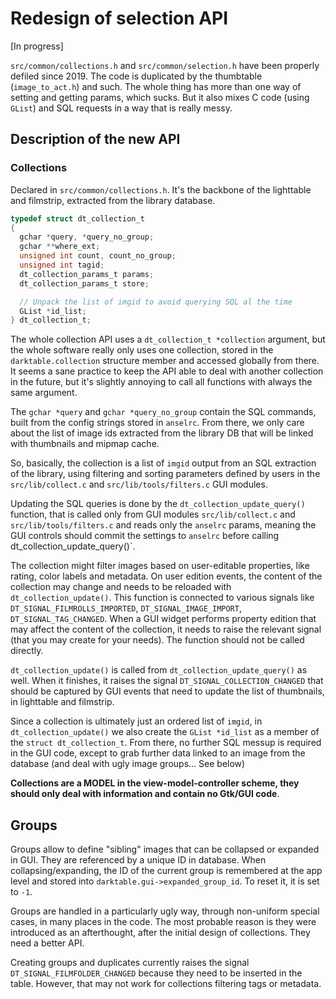 # Redesign of selection API

[In progress]

`src/common/collections.h` and `src/common/selection.h` have been properly defiled since 2019. The code is duplicated by the thumbtable (`image_to_act.h`) and such. The whole thing has more than one way of setting and getting params, which sucks. But it also mixes C code (using `GList`) and SQL requests in a way that is really messy.

## Description of the new API

### Collections

Declared in `src/common/collections.h`. It's the backbone of the lighttable and filmstrip, extracted from the library database.

```C
typedef struct dt_collection_t
{
  gchar *query, *query_no_group;
  gchar **where_ext;
  unsigned int count, count_no_group;
  unsigned int tagid;
  dt_collection_params_t params;
  dt_collection_params_t store;

  // Unpack the list of imgid to avoid querying SQL al the time
  GList *id_list;
} dt_collection_t;
```

The whole collection API uses a `dt_collection_t *collection` argument, but the whole software really only uses one collection, stored in the `darktable.collection` structure member and accessed globally from there. It seems a sane practice to keep the API able to deal with another collection in the future, but it's slightly annoying to call all functions with always the same argument.

The `gchar *query` and `gchar *query_no_group` contain the SQL commands, built from the config strings stored in `anselrc`. From there, we only care about the list of image ids extracted from the library DB that will be linked with thumbnails and mipmap cache.

So, basically, the collection is a list of `imgid` output from an SQL extraction of the library, using filtering and sorting parameters defined by users in the `src/lib/collect.c` and `src/lib/tools/filters.c` GUI modules.

Updating the SQL queries is done by the `dt_collection_update_query()` function, that is called only from GUI modules `src/lib/collect.c` and `src/lib/tools/filters.c` and reads only the `anselrc` params, meaning the GUI controls should commit the settings to `anselrc` before calling dt_collection_update_query()`.

The collection might filter images based on user-editable properties, like rating, color labels and metadata. On user edition events, the content of the collection may change and needs to be reloaded with `dt_collection_update()`. This function is connected to various signals like `DT_SIGNAL_FILMROLLS_IMPORTED`, `DT_SIGNAL_IMAGE_IMPORT`, `DT_SIGNAL_TAG_CHANGED`. When a GUI widget performs property edition that may affect the content of the collection, it needs to raise the relevant signal (that you may create for your needs). The function should not be called directly.

`dt_collection_update()` is called from `dt_collection_update_query()` as well. When it finishes, it raises the signal `DT_SIGNAL_COLLECTION_CHANGED` that should be captured by GUI events that need to update the list of thumbnails, in lighttable and filmstrip.

Since a collection is ultimately just an ordered list of `imgid`, in `dt_collection_update()` we also create the `GList *id_list` as a member of the `struct dt_collection_t`. From there, no further SQL messup is required in the GUI code, except to grab further data linked to an image from the database (and deal with ugly image groups… See below)

__Collections are a MODEL in the view-model-controller scheme, they should only deal with information and contain no Gtk/GUI code__.

## Groups

Groups allow to define "sibling" images that can be collapsed or expanded in GUI. They are referenced by a unique ID in database. When collapsing/expanding, the ID of the current group is remembered at the app level and stored into `darktable.gui->expanded_group_id`. To reset it, it is set to `-1`.

Groups are handled in a particularly ugly way, through non-uniform special cases, in many places in the code. The most probable reason is they were introduced as an afterthought, after the initial design of collections. They need a better API.

Creating groups and duplicates currently raises the signal `DT_SIGNAL_FILMFOLDER_CHANGED` because they need to be inserted in the table. However, that may not work for collections filtering tags or metadata.
